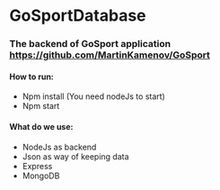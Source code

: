 # GoSportDatabase

### The backend of GoSport application https://github.com/MartinKamenov/GoSport

#### How to run:
- Npm install (You need nodeJs to start)
- Npm start

#### What do we use:
- NodeJs as backend
- Json as way of keeping data
- Express
- MongoDB
